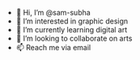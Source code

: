 - 👋 Hi, I’m @sam-subha
- 👀 I’m interested in graphic design
- 🌱 I’m currently learning digital art
- 💞️ I’m looking to collaborate on arts
- 📫 Reach me via email

<!---
sam-subha/sam-subha is a ✨ special ✨ repository because its `README.md` (this file) appears on your GitHub profile.
You can click the Preview link to take a look at your changes.
--->
